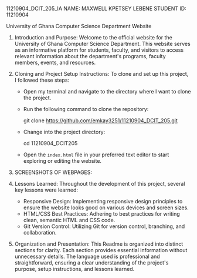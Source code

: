 11210904_DCIT_205_IA
NAME: MAXWELL KPETSEY LEBENE  STUDENT ID: 11210904

University of Ghana Computer Science Department Website

1. Introduction and Purpose:
   Welcome to the official website for the University of Ghana Computer Science Department. This website serves as an informative platform for students, faculty, and visitors to access relevant information about the department's programs, faculty members, events, and resources.

2. Cloning and Project Setup Instructions:
   To clone and set up this project, I followed these steps:

   - Open my terminal and navigate to the directory where I want to clone the project.
   - Run the following command to clone the repository:
     
     git clone https://github.com/emkay3251/11210904_DCIT_205.git
     
   - Change into the project directory:
     
     cd 11210904_DCIT205
   
   - Open the `index.html` file in your preferred text editor to start exploring or editing the website.


3. SCREENSHOTS OF WEBPAGES:



4. Lessons Learned:
   Throughout the development of this project, several key lessons were learned:

   - Responsive Design: Implementing responsive design principles to ensure the website looks good on various devices and screen sizes.
   - HTML/CSS Best Practices: Adhering to best practices for writing clean, semantic HTML and CSS code.
   - Git Version Control: Utilizing Git for version control, branching, and collaboration.

5. Organization and Presentation:
   This Readme is organized into distinct sections for clarity. Each section provides essential information without unnecessary details. The language used is professional and straightforward, ensuring a clear understanding of the project's purpose, setup instructions, and lessons learned.